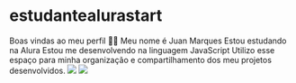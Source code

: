 # estudantealurastart 
Boas vindas ao meu perfil 💙💙
Meu nome é Juan Marques
Estou estudando na Alura
Estou me desenvolvendo na linguagem JavaScript
Utilizo esse espaço para minha organização e compartilhamento dos meu projetos desenvolvidos.
![](https://github.com/user-attachments/assets/372a3bcb-076a-44f2-8744-0c4f3ce4120c)
![](https://github.com/user-attachments/assets/935dfa56-3d1a-463d-b31d-d73de75f541d)

